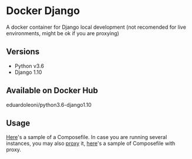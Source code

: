 # Docker Django
A docker container for Django local development (not recomended for live environments, might be ok if you are proxying)

## Versions
- Python v3.6
- Django 1.10

## Available on Docker Hub
eduardoleoni/python3.6-django1.10

## Usage
[Here](https://gist.github.com/eduardoleoni/8e934e8d178a30ceed36c7099d2891c3)'s a sample of a Composefile. In case you are running several instances, you may also [proxy](https://github.com/eduardoleoni/docker-nginx-proxy) it, [here](https://gist.github.com/eduardoleoni/c14f1d129743519d65b3f6a3af654764)'s a sample of Composefile with proxy.
